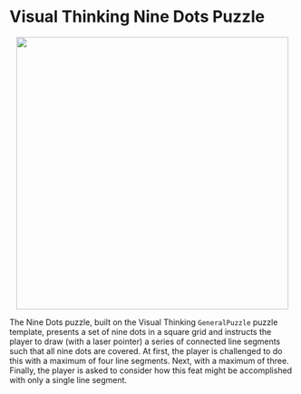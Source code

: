 ﻿# Visual Thinking Nine Dots Puzzle

<p align="center"><img src="https://raw.githubusercontent.com/citris-ucdavis/ninedots/master/.github/ninedots.jpg" width="480"></p>

The Nine Dots puzzle, built on the Visual Thinking `GeneralPuzzle` puzzle template, presents a set of nine dots in a square grid and instructs the player to draw (with a laser pointer) a series of connected line segments such that all nine dots are covered. At first, the player is challenged to do this with a maximum of four line segments. Next, with a maximum of three. Finally, the player is asked to consider how this feat might be accomplished with only a single line segment.
